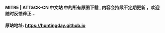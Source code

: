 #### MITRE | ATT&CK-CN 中文站 中的所有原图下载 , 内容会持续不定期更新 ，欢迎随时反馈斧正...
#### 原站地址:  https://huntingday.github.io

